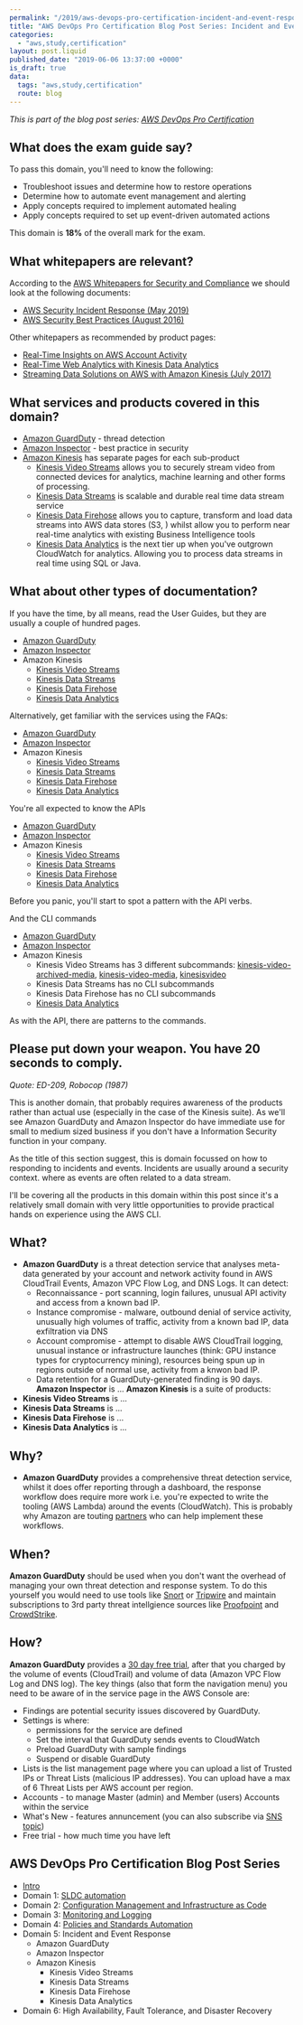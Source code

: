 ```yaml
---
permalink: "/2019/aws-devops-pro-certification-incident-and-event-response"
title: "AWS DevOps Pro Certification Blog Post Series: Incident and Event Response"
categories:
  - "aws,study,certification"
layout: post.liquid
published_date: "2019-06-06 13:37:00 +0000"
is_draft: true
data:
  tags: "aws,study,certification"
  route: blog
---
```


_This is part of the blog post series: [AWS DevOps Pro Certification](/2019/aws-devops-pro-certification-intro/)_

## What does the exam guide say?

To pass this domain, you'll need to know the following:

- Troubleshoot issues and determine how to restore operations
- Determine how to automate event management and alerting
- Apply concepts required to implement automated healing
- Apply concepts required to set up event-driven automated actions

This domain is **18%** of the overall mark for the exam.

## What whitepapers are relevant?

According to the [AWS Whitepapers for Security and Compliance](https://aws.amazon.com/whitepapers/#security) we should look at the following documents:

- [AWS Security Incident Response (May 2019)][security_wp1]
- [AWS Security Best Practices  (August 2016)][security_wp2]

Other whitepapers as recommended by product pages:

- [Real-Time Insights on AWS Account Activity][kda_wp1]
- [Real-Time Web Analytics with Kinesis Data Analytics][kda_wp2]
- [Streaming Data Solutions on AWS with Amazon Kinesis (July 2017)][kinesis_wp]

## What services and products covered in this domain?

- [Amazon GuardDuty][guardduty_page] - thread detection
- [Amazon Inspector][inspector_page] - best practice in security
- [Amazon Kinesis][kinesis_page] has separate pages for each sub-product
  - [Kinesis Video Streams][kvs_page] allows you to securely stream video from connected devices for analytics, machine learning and other forms of processing.
  - [Kinesis Data Streams][kds_page] is scalable and durable real time data stream service
  - [Kinesis Data Firehose][kdf_page] allows you to capture, transform and load data streams into AWS data stores (S3, ) whilst allow you to perform near real-time analytics with existing Business Intelligence tools
  - [Kinesis Data Analytics][kda_page] is the next tier up when you've outgrown CloudWatch for analytics. Allowing you to process data streams in real time using SQL or Java.

## What about other types of documentation?

If you have the time, by all means, read the User Guides, but they are usually a couple of hundred pages.

- [Amazon GuardDuty][guardduty_guide]
- [Amazon Inspector][inspector_guide]
- Amazon Kinesis
  - [Kinesis Video Streams][kvs_guide]
  - [Kinesis Data Streams][kds_guide]
  - [Kinesis Data Firehose][kdf_guide]
  - [Kinesis Data Analytics][kda_guide]

Alternatively, get familiar with the services using the FAQs:

- [Amazon GuardDuty][guardduty_faq]
- [Amazon Inspector][inspector_faq]
- Amazon Kinesis
  - [Kinesis Video Streams][kvs_faq]
  - [Kinesis Data Streams][kds_faq]
  - [Kinesis Data Firehose][kdf_faq]
  - [Kinesis Data Analytics][kda_faq]

You're all expected to know the APIs

- [Amazon GuardDuty][guardduty_api]
- [Amazon Inspector][inspector_api]
- Amazon Kinesis
  - [Kinesis Video Streams][kvs_api]
  - [Kinesis Data Streams][kds_api]
  - [Kinesis Data Firehose][kdf_api]
  - [Kinesis Data Analytics][kda_api]

Before you panic, you'll start to spot a pattern with the API verbs.

And the CLI commands

- [Amazon GuardDuty][guardduty_cli]
- [Amazon Inspector][inspector_cli]
- Amazon Kinesis
  - Kinesis Video Streams has 3 different subcommands: [kinesis-video-archived-media][kvs_cli1], [kinesis-video-media][kvs_cli2], [kinesisvideo][kvs_cli3]
  - Kinesis Data Streams has no CLI subcommands
  - Kinesis Data Firehose has no CLI subcommands
  - [Kinesis Data Analytics][kda_cli]

As with the API, there are patterns to the commands.

## Please put down your weapon. You have 20 seconds to comply.

_Quote: ED-209, Robocop (1987)_

This is another domain, that probably requires awareness of the products rather than actual use (especially in the case of the Kinesis suite). As we'll see Amazon GuardDuty and Amazon Inspector do have immediate use for small to medium sized business if you don't have a Information Security function in your company.

As the title of this section suggest, this is domain focussed on how to responding to incidents and events. Incidents are usually around a security context. where as events are often related to a data stream.

I'll be covering all the products in this domain within this post since it's a relatively small domain with very little opportunities to provide practical hands on experience using the AWS CLI.

## What?

- **Amazon GuardDuty** is a threat detection service that analyses meta-data generated by your account and network activity found in AWS CloudTrail Events, Amazon VPC Flow Log, and DNS Logs. It can detect:
  - Reconnaissance - port scanning, login failures, unusual API activity and access from a known bad IP.
  - Instance compromise - malware, outbound denial of service activity, unusually high volumes of traffic, activity from a known bad IP, data exfiltration via DNS
  - Account compromise - attempt to disable AWS CloudTrail logging, unusual instance or infrastructure launches (think: GPU instance types for cryptocurrency mining), resources being spun up in regions outside of normal use, activity from a knwon bad IP.
  - Data retention for a GuardDuty-generated finding is 90 days.
**Amazon Inspector** is ...
**Amazon Kinesis** is a suite of products:
- **Kinesis Video Streams** is ...
- **Kinesis Data Streams** is ...
- **Kinesis Data Firehose** is ...
- **Kinesis Data Analytics** is ...

## Why?

- **Amazon GuardDuty** provides a comprehensive threat detection service, whilst it does offer reporting through a dashboard, the response workflow does require more work i.e. you're expected to write the tooling (AWS Lambda) around the events (CloudWatch). This is probably why Amazon are touting [partners][guardduty_partners] who can help implement these workflows.

## When?

**Amazon GuardDuty** should be used when you don't want the overhead of managing your own threat detection and response system. To do this yourself you would need to use tools like [Snort][link_snort] or [Tripwire][link_tripwire] and maintain subscriptions to 3rd party threat intellgience sources like [Proofpoint][link_proofpoint] and [CrowdStrike][link_crowdstrike].

## How?

**Amazon GuardDuty** provides a [30 day free trial][guardduty_pricing], after that you charged by the volume of events (CloudTrail) and volume of data (Amazon VPC Flow Log and DNS log). The key things (also that form the navigation menu) you need to be aware of in the service page in the AWS Console are:

- Findings are potential security issues discovered by GuardDuty.
- Settings is where:
  - permissions for the service are defined
  - Set the interval that GuardDuty sends events to CloudWatch
  - Preload GuardDuty with sample findings
  - Suspend or disable GuardDuty
- Lists is the list management page where you can upload a list of Trusted IPs or Threat Lists (malicious IP addresses). You can upload have a max of 6 Threat Lists per AWS account per region.
- Accounts - to manage Master (admin) and Member (users) Accounts within the service
- What's New - features annuncement (you can also subscribe via [SNS topic][guardduty_guide_sns])
- Free trial - how much time you have left


<!-- What whitepapers are relevant? -->

[security_wp1]: https://d1.awsstatic.com/whitepapers/aws_security_incident_response.pdf
[security_wp2]: https://d1.awsstatic.com/whitepapers/Security/AWS_Security_Best_Practices.pdf
[kinesis_wp]: https://d1.awsstatic.com/whitepapers/whitepaper-streaming-data-solutions-on-aws-with-amazon-kinesis.pdf
[kda_wp1]: https://aws.amazon.com/answers/account-management/real-time-insights-account-activity/
[kda_wp2]: https://aws.amazon.com/answers/web-applications/real-time-web-analytics-with-kinesis/

<!-- What services and products covered in this domain? -->

[guardduty_page]: https://aws.amazon.com/guardduty/
[guardduty_pricing]: https://aws.amazon.com/guardduty/pricing/
[guardduty_faq]: https://aws.amazon.com/guardduty/faqs/
[guardduty_guide]: https://docs.aws.amazon.com/guardduty/latest/ug/what-is-guardduty.html
[guardduty_cli]: https://docs.aws.amazon.com/cli/latest/reference/guardduty/index.html
[guardduty_api]: https://docs.aws.amazon.com/guardduty/latest/ug/guardduty_api_ref.html 

[inspector_page]: https://aws.amazon.com/inspector/
[inspector_pricing]: https://aws.amazon.com/inspector/pricing/
[inspector_faq]: https://aws.amazon.com/inspector/faqs/
[inspector_guide]: https://docs.aws.amazon.com/inspector/latest/userguide/inspector_introduction.html
[inspector_cli]: https://docs.aws.amazon.com/cli/latest/reference/inspector/index.html
[inspector_api]: https://docs.aws.amazon.com/inspector/latest/APIReference/Welcome.html

[kinesis_page]: https://aws.amazon.com/kinesis/
[kvs_page]: https://aws.amazon.com/kinesis/video-streams/
[kvs_pricing]: https://aws.amazon.com/kinesis/video-streams/pricing/?nc=sn&loc=3
[kvs_faq]: https://aws.amazon.com/kinesis/video-streams/faqs/?nc=sn&loc=5
[kvs_guide]: https://docs.aws.amazon.com/kinesisvideostreams/latest/dg/what-is-kinesis-video.html
[kvs_cli1]: https://docs.aws.amazon.com/cli/latest/reference/kinesis-video-archived-media/index.html
[kvs_cli2]: https://docs.aws.amazon.com/cli/latest/reference/kinesis-video-media/index.html
[kvs_cli3]: https://docs.aws.amazon.com/cli/latest/reference/kinesisvideo/index.html
[kvs_api]: https://docs.aws.amazon.com/kinesisvideostreams/latest/dg/API_Reference.html

[kds_page]: https://aws.amazon.com/kinesis/data-streams/
[kds_pricing]: https://aws.amazon.com/kinesis/data-streams/pricing/
[kds_faq]: https://aws.amazon.com/kinesis/data-streams/faqs/
[kds_guide]: http://docs.aws.amazon.com/kinesis/latest/dev/introduction.html
[kds_api]: http://docs.aws.amazon.com/kinesis/latest/APIReference/Welcome.html

[kdf_page]: https://aws.amazon.com/kinesis/data-firehose/
[kdf_pricing]: https://aws.amazon.com/kinesis/data-firehose/pricing/
[kdf_faq]: https://aws.amazon.com/kinesis/data-firehose/faqs/
[kdf_guide]: https://docs.aws.amazon.com/firehose/latest/dev/
[kdf_api]: http://docs.aws.amazon.com/firehose/latest/APIReference/Welcome.html

[kda_page]: https://aws.amazon.com/kinesis/data-analytics/
[kda_pricing]: https://aws.amazon.com/kinesis/data-analytics/pricing/
[kda_faq]: https://aws.amazon.com/kinesis/data-analytics/faqs/
[kda_guide]: https://docs.aws.amazon.com/kinesisanalytics/latest/dev/what-is.html
[kda_cli]: https://docs.aws.amazon.com/cli/latest/reference/kinesisanalytics/index.html
[kda_api]: https://docs.aws.amazon.com/kinesisanalytics/latest/dev/API_Reference.html
[kda_sql]: https://docs.aws.amazon.com/kinesisanalytics/latest/sqlref/analytics-sql-reference.html

<!-- Why -->

[guardduty_partners]: https://aws.amazon.com/guardduty/resources/partners/

<!-- When -->

[link_snort]: https://www.snort.org/
[link_tripwire]: https://github.com/Tripwire/tripwire-open-source
[link_proofpoint]: http://www.proofpoint.com/
[link_crowdstrike]: https://www.crowdstrike.com/

<!-- How -->

[guardduty_pricing]: https://aws.amazon.com/guardduty/pricing/
[guardduty_guide_sns]: https://docs.aws.amazon.com/guardduty/latest/ug/guardduty_sns.html

## AWS DevOps Pro Certification Blog Post Series

- [Intro](/2019/aws-devops-pro-certification-intro/)
- Domain 1: [SLDC automation](/2019/aws-devops-pro-certification-sdlc-intro/)
- Domain 2: [Configuration Management and Infrastructure as Code](/2019/aws-devops-pro-certification-configuration-management-and-infrastructure-as-code-intro/)
- Domain 3: [Monitoring and Logging](/2019/aws-devops-pro-certification-monitoring-and-logging)
- Domain 4: [Policies and Standards Automation](/2019/aws-devops-pro-certification-policy-standards-automation/)
- Domain 5: Incident and Event Response
  - Amazon GuardDuty
  - Amazon Inspector
  - Amazon Kinesis
    - Kinesis Video Streams
    - Kinesis Data Streams
    - Kinesis Data Firehose
    - Kinesis Data Analytics
- Domain 6: High Availability, Fault Tolerance, and Disaster Recovery
